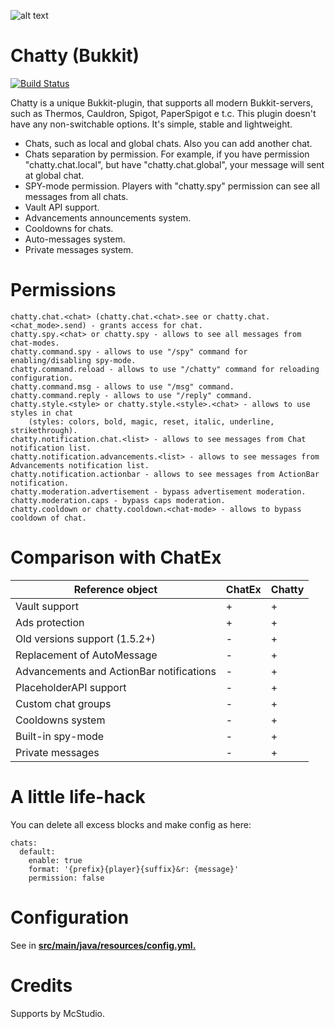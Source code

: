 ![alt text](https://i.imgur.com/8D5JcGn.png "Chatty")

# Chatty (Bukkit)
[![Build Status](https://jenkins.brikster.ru/job/Chatty/badge/icon)](https://jenkins.brikster.ru/job/Chatty/)

Chatty is a unique Bukkit-plugin, that supports all modern Bukkit-servers, such as Thermos, Cauldron, Spigot, PaperSpigot e t.c. This plugin doesn't have any non-switchable options. It's simple, stable and lightweight.

  - Chats, such as local and global chats. Also you can add another chat.
  - Chats separation by permission. For example, if you have permission "chatty.chat.local", but have "chatty.chat.global", your message will sent at global chat.
  - SPY-mode permission. Players with "chatty.spy" permission can see all messages from all chats.
  - Vault API support.
  - Advancements announcements system.
  - Cooldowns for chats.
  - Auto-messages system.
  - Private messages system.
  
# Permissions
    chatty.chat.<chat> (chatty.chat.<chat>.see or chatty.chat.<chat_mode>.send) - grants access for chat.
    chatty.spy.<chat> or chatty.spy - allows to see all messages from chat-modes.
    chatty.command.spy - allows to use "/spy" command for enabling/disabling spy-mode.
    chatty.command.reload - allows to use "/chatty" command for reloading configuration.
    chatty.command.msg - allows to use "/msg" command.
    chatty.command.reply - allows to use "/reply" command.
    chatty.style.<style> or chatty.style.<style>.<chat> - allows to use styles in chat
        (styles: colors, bold, magic, reset, italic, underline, strikethrough).
    chatty.notification.chat.<list> - allows to see messages from Chat notification list.
    chatty.notification.advancements.<list> - allows to see messages from Advancements notification list.
    chatty.notification.actionbar - allows to see messages from ActionBar notification.
    chatty.moderation.advertisement - bypass advertisement moderation.
    chatty.moderation.caps - bypass caps moderation.
    chatty.cooldown or chatty.cooldown.<chat-mode> - allows to bypass cooldown of chat.
    
# Comparison with ChatEx
Reference object | ChatEx | Chatty
--- | --- | ---
Vault support | + | +
Ads protection | + | +
Old versions support (1.5.2+) | - | +
Replacement of AutoMessage | - | +
Advancements and ActionBar notifications | - | +
PlaceholderAPI support | - | +
Custom chat groups | - | +
Cooldowns system | - | +
Built-in spy-mode | - | +
Private messages | - | +
    
# A little life-hack
You can delete all excess blocks and make config as here:

    chats:
      default:
        enable: true
        format: '{prefix}{player}{suffix}&r: {message}'
        permission: false

# Configuration
See in <b><u>src/main/java/resources/config.yml.</u></b>

# Credits
Supports by McStudio.
